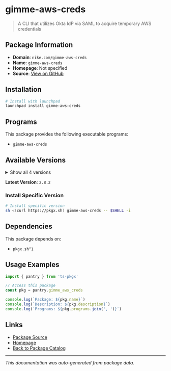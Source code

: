 # gimme-aws-creds

> A CLI that utilizes Okta IdP via SAML to acquire temporary AWS credentials

## Package Information

- **Domain**: `nike.com/gimme-aws-creds`
- **Name**: `gimme-aws-creds`
- **Homepage**: Not specified
- **Source**: [View on GitHub](https://github.com/pkgxdev/pantry/tree/main/projects/nike.com/gimme-aws-creds/package.yml)

## Installation

```bash
# Install with launchpad
launchpad install gimme-aws-creds
```

## Programs

This package provides the following executable programs:

- `gimme-aws-creds`

## Available Versions

<details>
<summary>Show all 4 versions</summary>

- `2.8.2`, `2.8.1.1`, `2.8.1`, `2.8.0`

</details>

**Latest Version**: `2.8.2`

### Install Specific Version

```bash
# Install specific version
sh <(curl https://pkgx.sh) gimme-aws-creds -- $SHELL -i
```

## Dependencies

This package depends on:

- `pkgx.sh^1`

## Usage Examples

```typescript
import { pantry } from 'ts-pkgx'

// Access this package
const pkg = pantry.gimme_aws_creds

console.log(`Package: ${pkg.name}`)
console.log(`Description: ${pkg.description}`)
console.log(`Programs: ${pkg.programs.join(', ')}`)
```

## Links

- [Package Source](https://github.com/pkgxdev/pantry/tree/main/projects/nike.com/gimme-aws-creds/package.yml)
- [Homepage](#)
- [Back to Package Catalog](../package-catalog.md)

---

*This documentation was auto-generated from package data.*
